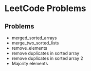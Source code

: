 # LeetCode Problems

## Problems
- merged_sorted_arrays
- merge_two_sorted_lists
- remove_elements
- remove duplicates in sorted array
- remove duplicates in sorted array 2
- Majority elements

